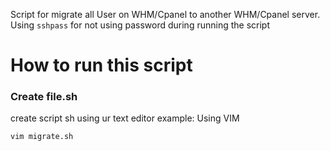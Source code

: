 Script for migrate all User on WHM/Cpanel to another WHM/Cpanel server. Using `sshpass` for not using password during running the script

# How to run this script

### Create file.sh

create script sh using ur text editor example:
Using VIM

```bash
vim migrate.sh

```
